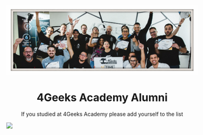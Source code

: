 ![horizontal students](https://github.com/4GeeksAcademy/About-4Geeks-Academy/blob/master/site/static/horizontal_framed.jpg?raw=true)

<h1 align="center">
  4Geeks Academy Alumni
</h1>
<p align="center">If you studied at 4Geeks Academy please add yourself to the list</p>

<a href="https://github.com/4GeeksAcademy/About-4Geeks-Academy/graphs/contributors">
  <img src="https://contributors-img.web.app/image?repo=4GeeksAcademy/About-4Geeks-Academy" />
</a>
